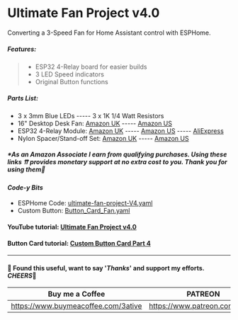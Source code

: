 # Ultimate Fan Project v4.0
Converting a 3-Speed Fan for Home Assistant control with ESPHome.
##### _Features:_

> - ESP32 4-Relay board for easier builds
> - 3 LED Speed indicators
> - Original Button functions

##### Parts List:
- 3 x 3mm Blue LEDs ----- 3 x 1K 1/4 Watt Resistors
- 16" Desktop Desk Fan: [Amazon UK](https://amzn.to/4iP2jC3) ----- [Amazon US](https://amzn.to/4bvbtRD)
- ESP32 4-Relay Module: [Amazon UK](https://amzn.to/4bRIK9I) ----- [Amazon US](https://amzn.to/4bzvFSw) ----- [AliExpress](https://s.click.aliexpress.com/e/_olzHSy9)
- Nylon Spacer/Stand-off Set: [Amazon UK](https://amzn.to/3Rb6MTy) ----- [Amazon US](https://amzn.to/4bxdHjp)
##### *As an Amazon Associate I earn from qualifying purchases. Using these links ⇈ provides monetary support at no extra cost to you. Thank you for using them💖

#### *Code-y Bits*
- ESPHome Code: [ultimate-fan-project-V4.yaml](https://github.com/3ative/ultimate-fan-project-v4/blob/main/ultimate-fan-project-V4.yaml)
- Custom Button: [Button_Card_Fan.yaml](https://github.com/3ative/ultimate-fan-project-V3/blob/main/Button_Card_Fan.yaml)

#### YouTube tutorial: [Ultimate Fan Project v4.0](https://youtu.be/_XgJyYwlejo)

#### Button Card tutorial: [Custom Button Card Part 4](https://youtu.be/-7Hu9lMZsjw)

___

#### 💖 Found this useful, want to say '*Thanks*' and support my efforts. *CHEERS*🍺
| Buy me a Coffee | PATREON |
|-----------------|---------|
| https://www.buymeacoffee.com/3ative | https://www.patreon.com/3ative |
